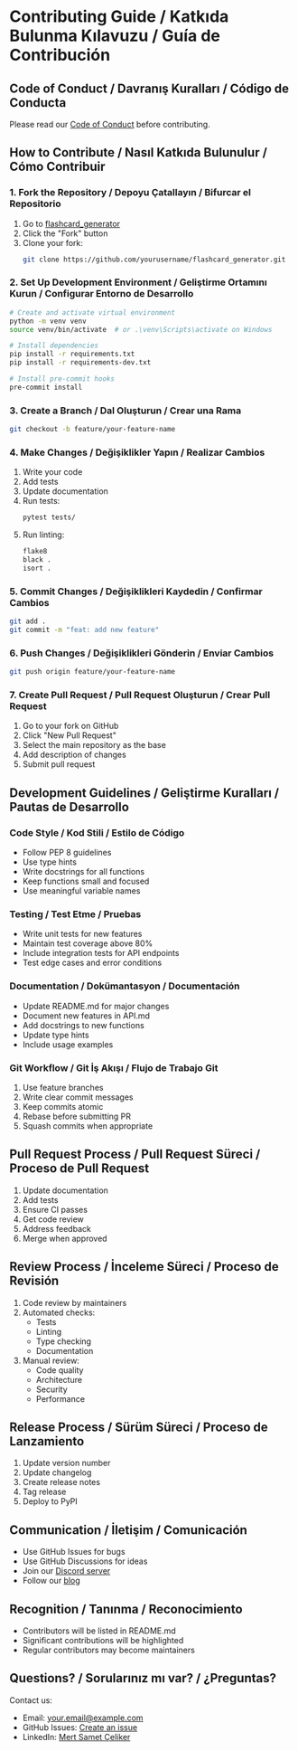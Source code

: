 # Contributing Guide / Katkıda Bulunma Kılavuzu / Guía de Contribución

## Code of Conduct / Davranış Kuralları / Código de Conducta

Please read our [Code of Conduct](CODE_OF_CONDUCT.md) before contributing.

## How to Contribute / Nasıl Katkıda Bulunulur / Cómo Contribuir

### 1. Fork the Repository / Depoyu Çatallayın / Bifurcar el Repositorio

1. Go to [flashcard_generator](https://github.com/yourusername/flashcard_generator)
2. Click the "Fork" button
3. Clone your fork:
   ```bash
   git clone https://github.com/yourusername/flashcard_generator.git
   ```

### 2. Set Up Development Environment / Geliştirme Ortamını Kurun / Configurar Entorno de Desarrollo

```bash
# Create and activate virtual environment
python -m venv venv
source venv/bin/activate  # or .\venv\Scripts\activate on Windows

# Install dependencies
pip install -r requirements.txt
pip install -r requirements-dev.txt

# Install pre-commit hooks
pre-commit install
```

### 3. Create a Branch / Dal Oluşturun / Crear una Rama

```bash
git checkout -b feature/your-feature-name
```

### 4. Make Changes / Değişiklikler Yapın / Realizar Cambios

1. Write your code
2. Add tests
3. Update documentation
4. Run tests:
   ```bash
   pytest tests/
   ```
5. Run linting:
   ```bash
   flake8
   black .
   isort .
   ```

### 5. Commit Changes / Değişiklikleri Kaydedin / Confirmar Cambios

```bash
git add .
git commit -m "feat: add new feature"
```

### 6. Push Changes / Değişiklikleri Gönderin / Enviar Cambios

```bash
git push origin feature/your-feature-name
```

### 7. Create Pull Request / Pull Request Oluşturun / Crear Pull Request

1. Go to your fork on GitHub
2. Click "New Pull Request"
3. Select the main repository as the base
4. Add description of changes
5. Submit pull request

## Development Guidelines / Geliştirme Kuralları / Pautas de Desarrollo

### Code Style / Kod Stili / Estilo de Código

- Follow PEP 8 guidelines
- Use type hints
- Write docstrings for all functions
- Keep functions small and focused
- Use meaningful variable names

### Testing / Test Etme / Pruebas

- Write unit tests for new features
- Maintain test coverage above 80%
- Include integration tests for API endpoints
- Test edge cases and error conditions

### Documentation / Dokümantasyon / Documentación

- Update README.md for major changes
- Document new features in API.md
- Add docstrings to new functions
- Update type hints
- Include usage examples

### Git Workflow / Git İş Akışı / Flujo de Trabajo Git

1. Use feature branches
2. Write clear commit messages
3. Keep commits atomic
4. Rebase before submitting PR
5. Squash commits when appropriate

## Pull Request Process / Pull Request Süreci / Proceso de Pull Request

1. Update documentation
2. Add tests
3. Ensure CI passes
4. Get code review
5. Address feedback
6. Merge when approved

## Review Process / İnceleme Süreci / Proceso de Revisión

1. Code review by maintainers
2. Automated checks:
   - Tests
   - Linting
   - Type checking
   - Documentation
3. Manual review:
   - Code quality
   - Architecture
   - Security
   - Performance

## Release Process / Sürüm Süreci / Proceso de Lanzamiento

1. Update version number
2. Update changelog
3. Create release notes
4. Tag release
5. Deploy to PyPI

## Communication / İletişim / Comunicación

- Use GitHub Issues for bugs
- Use GitHub Discussions for ideas
- Join our [Discord server](https://discord.gg/your-server)
- Follow our [blog](https://your-blog.com)

## Recognition / Tanınma / Reconocimiento

- Contributors will be listed in README.md
- Significant contributions will be highlighted
- Regular contributors may become maintainers

## Questions? / Sorularınız mı var? / ¿Preguntas?

Contact us:
- Email: your.email@example.com
- GitHub Issues: [Create an issue](https://github.com/yourusername/flashcard_generator/issues)
- LinkedIn: [Mert Samet Çeliker](https://www.linkedin.com/in/mert-samet-çeliker-18a906294/) 